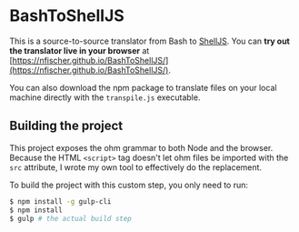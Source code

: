 BashToShellJS
=============

This is a source-to-source translator from Bash to
[ShellJS](https://github.com/shelljs/shelljs). You can **try out the translator
live in your browser** at
[https://nfischer.github.io/BashToShellJS/](https://nfischer.github.io/BashToShellJS/).

You can also download the npm package to translate files on your local machine
directly with the `transpile.js` executable.

Building the project
--------------------

This project exposes the ohm grammar to both Node and the browser. Because the
HTML `<script>` tag doesn't let ohm files be imported with the `src` attribute,
I wrote my own tool to effectively do the replacement.

To build the project with this custom step, you only need to run:

```Bash
$ npm install -g gulp-cli
$ npm install
$ gulp # the actual build step
```
